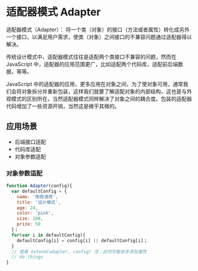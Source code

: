 # 适配器模式 Adapter

适配器模式（Adapter）： 将一个类（对象）的接口（方法或者属性）转化成另外一个接口，以满足用户需求，使类（对象）之间接口的不兼容问题通过适配器得以解决。

传统设计模式中，适配器模式往往是适配两个类接口不兼容的问题，然而在 JavaScript 中，适配器的应用范围更广，比如适配两个代码库，适配前后端数据，等等。

JavaScript 中的适配器的应用，更多应用在对象之间，为了使对象可用，通常我们会将对象拆分并重新包装，这样我们就要了解适配对象的内部结构，这也是与外观模式的区别所在，当然适配器模式同样解决了对象之间的耦合度。包装的适配器代码增加了一些资源开销，当然这是微乎其微的。

## 应用场景

- 后端接口适配
- 代码库适配
- 对象参数适配

### 对象参数适配

```js
function Adapter(config){
  var defaultConfig = {
    name: '雨夜清荷',
    title: '设计模式',
    age: 24,
    color: 'pink',
    size: 100,
    prize: 50
  }；
  for(var i in defaultConfig){
    defaultConfig[i] = config[i] || defaultConfig[i]；
  }
  // 或者 extend(adapter, config) 注：此时可能会多添加属性
  // do things
}
```
